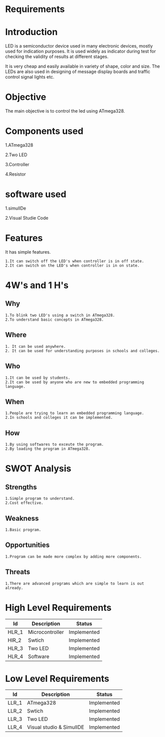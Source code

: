 # Requirements
# Introduction
  LED is a semiconductor device used in many electronic devices, mostly used for indication purposes. It is used widely as indicator during test for checking the validity of results at different stages.

It is very cheap and easily available in variety of shape, color and size. The LEDs are also used in designing of message display boards and traffic control signal lights etc.
# Objective
   The main objective is to control the led using ATmega328.
# Components used
1.ATmega328   

2.Two LED 

3.Controller

4.Resistor
# software used
1.simulIDe

2.Visual Studie Code


# Features
   It has simple features.
       
    1.It can switch off the LED's when controller is in off state.
    2.It can switch on the LED's when controller is in on state.
# 4W's and 1 H's
   ## Why
    1.To blink two LED's using a switch in ATmega328.
    2.To understand basic concepts in ATmega328.
   ## Where
    1. It can be used anywhere.
    2. It can be used for understanding purposes in schools and colleges.
   ## Who
    1.It can be used by students.
    2.It can be used by anyone who are new to embedded programming language.
   ## When
    1.People are trying to learn an embedded programming language.
    2.In schools and colleges it can be implemented.
   ## How
    1.By using softwares to exceute the program.
    2.By loading the program in ATmega328.
# SWOT Analysis
   ## Strengths
    1.Simple program to understand.
    2.Cost effective.
   ## Weakness
    1.Basic program.
   ## Opportunities
    1.Program can be made more complex by adding more components.
   ## Threats
    1.There are advanced programs which are simple to learn is out already.
# High Level Requirements
| Id    	| Description     	| Status      	|
|-------	|-----------------	|-------------	|
| HLR_1 	| Microcontroller 	| Implemented 	|
| HlR_2 	| Swtich          	| Implemented 	|
| HLR_3 	| Two LED         	| Implemented 	|
| HLR_4 	| Software        	| Implemented 	|
# Low Level Requirements
| Id    	| Description              	| Status      	|
|-------	|--------------------------	|-------------	|
| LLR_1 	| ATmega328                	| Implemented 	|
| LLR_2 	| Swtich                   	| Implemented 	|
| LLR_3 	| Two LED                  	| Implemented 	|
| LLR_4 	| Visual studio & SimulIDE 	| Implemented 	|
